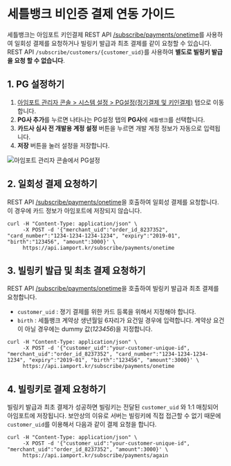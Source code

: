 # 세틀뱅크 비인증 결제 연동 가이드

세틀뱅크는 아임포트 키인결제 REST API [/subscribe/payments/onetime](https://api.iamport.kr/#!/subscribe/onetime)를 사용하여 일회성 결제를 요청하거나 빌링키 발급과 최초 결제를 같이 요청할 수 있습니다. REST API `/subscribe/customers/{customer_uid}`를 사용하여 **별도로 빌링키 발급을 요청 할 수 없습니다**.

## 1. PG 설정하기  

1. [아임포트 관리자 콘솔 > 시스템 설정 > PG설정(정기결제 및 키인결제)](https://admin.iamport.kr/settings#tab_sbcr) 탭으로 이동합니다.
1. **PG사 추가**를 누르면 나타나는 PG설정 탭의 **PG사**에 `세틀뱅크`를 선택합니다.
1. **카드사 심사 전 개발용 계정 설정** 버튼을 누르면 개발 계정 정보가 자동으로 입력됩니다.
1. **저장** 버튼을 눌러 설정을 저장합니다.

![아임포트 관리자 콘솔에서 PG설정](screenshot/settlebank-setting.png)


## 2. 일회성 결제 요청하기

REST API [/subscribe/payments/onetime](https://api.iamport.kr/#!/subscribe/onetime)을 호출하여 일회성 결제를 요청합니다. 이 경우에 카드 정보가 아임포트에 저장되지 않습니다.

```
curl -H "Content-Type: application/json" \   
     -X POST -d '{"merchant_uid":"order_id_8237352", "card_number":"1234-1234-1234-1234", "expiry":"2019-01", "birth":"123456", "amount":3000}' \
     https://api.iamport.kr/subscribe/payments/onetime
```


## 3. 빌링키 발급 및 최초 결제 요청하기  

REST API [/subscribe/payments/onetime](https://api.iamport.kr/#!/subscribe/onetime)을 호출하여 빌링키 발급과 최초 결제를 요청합니다.

- `customer_uid` : 졍기 결제를 위한 카드 등록을 위해서 지정해야 합니다. 
- `birth` : 세틀뱅크 계약상 생년월일 6자리가 요건일 경우에 입력합니다. 계약상 요건이 아닐 경우에는 dummy 값(*123456*)을 지정합니다.

```
curl -H "Content-Type: application/json" \   
     -X POST -d '{"customer_uid":"your-customer-unique-id", "merchant_uid":"order_id_8237352", "card_number":"1234-1234-1234-1234", "expiry":"2019-01", "birth":"123456", "amount":3000}' \
     https://api.iamport.kr/subscribe/payments/onetime
```


## 4. 빌링키로 결제 요청하기

빌링키 발급과 최초 결제가 성공하면 빌링키는 전달된 `customer_uid` 와 1:1 매칭되어 아임포트에 저장됩니다. 보안상의 이유로 서버는 빌링키에 직접 접근할 수 없기 때문에 `customer_uid`를 이용해서 다음과 같이 결제 요청을 합니다.

```
curl -H "Content-Type: application/json" \   
     -X POST -d '{"customer_uid":"your-customer-unique-id", "merchant_uid":"order_id_8237352", "amount":3000}' \
     https://api.iamport.kr/subscribe/payments/again
